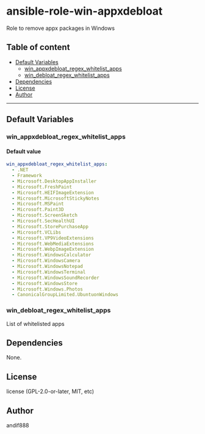 # ansible-role-win-appxdebloat

Role to remove appx packages in Windows

## Table of content

- [Default Variables](#default-variables)
  - [win_appxdebloat_regex_whitelist_apps](#win_appxdebloat_regex_whitelist_apps)
  - [win_debloat_regex_whitelist_apps](#win_debloat_regex_whitelist_apps)
- [Dependencies](#dependencies)
- [License](#license)
- [Author](#author)

---

## Default Variables

### win_appxdebloat_regex_whitelist_apps

#### Default value

```YAML
win_appxdebloat_regex_whitelist_apps:
  - .NET
  - Framework
  - Microsoft.DesktopAppInstaller
  - Microsoft.FreshPaint
  - Microsoft.HEIFImageExtension
  - Microsoft.MicrosoftStickyNotes
  - Microsoft.MSPaint
  - Microsoft.Paint3D
  - Microsoft.ScreenSketch
  - Microsoft.SecHealthUI
  - Microsoft.StorePurchaseApp
  - Microsoft.VCLibs
  - Microsoft.VP9VideoExtensions
  - Microsoft.WebMediaExtensions
  - Microsoft.WebpImageExtension
  - Microsoft.WindowsCalculator
  - Microsoft.WindowsCamera
  - Microsoft.WindowsNotepad
  - Microsoft.WindowsTerminal
  - Microsoft.WindowsSoundRecorder
  - Microsoft.WindowsStore
  - Microsoft.Windows.Photos
  - CanonicalGroupLimited.UbuntuonWindows
```

### win_debloat_regex_whitelist_apps

List of whitelisted apps



## Dependencies

None.

## License

license (GPL-2.0-or-later, MIT, etc)

## Author

andif888

